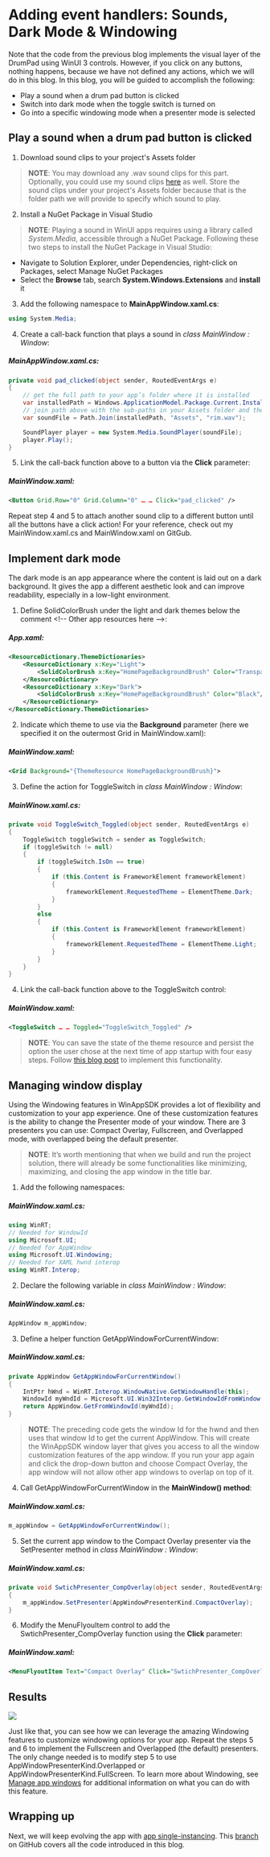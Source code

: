 # Adding event handlers: Sounds, Dark Mode & Windowing
Note that the code from the previous blog implements the visual layer of the DrumPad using WinUI 3 controls. However, if you click on any buttons, nothing happens, because we have not defined any actions, which we will do in this blog. In this blog, you will be guided to accomplish the following: 
* Play a sound when a drum pad button is clicked
* Switch into dark mode when the toggle switch is turned on
* Go into a specific windowing mode when a presenter mode is selected



## Play a sound when a drum pad button is clicked

1. Download sound clips to your project's Assets folder

> **NOTE**: You may download any .wav sound clips for this part. Optionally, you could use my sound clips [here](https://github.com/jingwei-a-zhang/WinAppSDK-DrumPad/tree/5c6e560edf74ceb0a40183e20b66741175a046d7/DrumPad/DrumPad/Assets) as well. Store the sound clips under your project's Assets folder because that is the folder path we will provide to specify which sound to play. 

2. Install a NuGet Package in Visual Studio

> **NOTE**: Playing a sound in WinUI apps requires using a library called *System.Media*, accessible through a NuGet Package. Following these two steps to install the NuGet Package in Visual Studio:

* Navigate to Solution Explorer, under Dependencies, right-click on Packages, select Manage NuGet Packages
* Select the **Browse** tab, search **System.Windows.Extensions** and **install** it


3.	Add the following namespace to **MainAppWindow.xaml.cs**:
```csharp
using System.Media;
```

4.	Create a call-back function that plays a sound in *class MainWindow : Window*:

##### MainAppWindow.xaml.cs:
```csharp
private void pad_clicked(object sender, RoutedEventArgs e)
{
    // get the full path to your app’s folder where it is installed
    var installedPath = Windows.ApplicationModel.Package.Current.InstalledLocation.Path;
    // join path above with the sub-paths in your Assets folder and the specific sound file
    var soundFile = Path.Join(installedPath, "Assets", "rim.wav");

    SoundPlayer player = new System.Media.SoundPlayer(soundFile);
    player.Play();
}
```


5.	Link the call-back function above to a button via the **Click** parameter:

##### MainWindow.xaml:
```xml
<Button Grid.Row="0" Grid.Column="0" … … Click="pad_clicked" />
```



Repeat step 4 and 5 to attach another sound clip to a different button until all the buttons have a click action! For your reference, check out my MainWindow.xaml.cs and MainWindow.xaml on GitGub.

## Implement dark mode
The dark mode is an app appearance where the content is laid out on a dark background. It gives the app a different aesthetic look and can improve readability, especially in a low-light environment.

1.	Define SolidColorBrush under the light and dark themes below the comment \<!-- Other app resources here -->: 

##### App.xaml:
```xml
<ResourceDictionary.ThemeDictionaries>
    <ResourceDictionary x:Key="Light">
        <SolidColorBrush x:Key="HomePageBackgroundBrush" Color="Transparent"/>
    </ResourceDictionary>
    <ResourceDictionary x:Key="Dark">
        <SolidColorBrush x:Key="HomePageBackgroundBrush" Color="Black"/>
    </ResourceDictionary>
</ResourceDictionary.ThemeDictionaries>
```


2.	Indicate which theme to use via the **Background** parameter (here we specified it on the outermost Grid in MainWindow.xaml): 

##### MainWindow.xaml:
```xml
<Grid Background="{ThemeResource HomePageBackgroundBrush}">
```

3.	Define the action for ToggleSwitch in *class MainWindow : Window*:

##### MainWinow.xaml.cs:
```csharp
private void ToggleSwitch_Toggled(object sender, RoutedEventArgs e)
{
    ToggleSwitch toggleSwitch = sender as ToggleSwitch;
    if (toggleSwitch != null)
    {
        if (toggleSwitch.IsOn == true)
        {
            if (this.Content is FrameworkElement frameworkElement)
            {
                frameworkElement.RequestedTheme = ElementTheme.Dark;
            }
        }
        else
        {
            if (this.Content is FrameworkElement frameworkElement)
            {
                frameworkElement.RequestedTheme = ElementTheme.Light;
            }
        }
    }
}
```

4.	Link the call-back function above to the ToggleSwitch control:

##### MainWindow.xaml:
```xml
<ToggleSwitch … … Toggled="ToggleSwitch_Toggled" />
```

> **NOTE**: You can save the state of the theme resource and persist the option the user chose at the next time of app startup with four easy steps. Follow [this blog post](https://github.com/jingwei-a-zhang/test-MDfiles/blob/main/DarkModeExtra.md) to implement this functionality. 

## Managing window display
Using the Windowing features in WinAppSDK provides a lot of flexibility and customization to your app experience. One of these customization features is the ability to change the Presenter mode of your window. There are 3 presenters you can use: Compact  Overlay, Fullscreen, and Overlapped mode, with overlapped being the default presenter.   

> **NOTE**: It’s worth mentioning that when we build and run the project solution, there will already be some functionalities like minimizing, maximizing, and closing the app window in the title bar.

1.	Add the following namespaces:

##### MainWindow.xaml.cs:
```csharp
using WinRT;
// Needed for WindowId
using Microsoft.UI;
// Needed for AppWindow
using Microsoft.UI.Windowing;
// Needed for XAML hwnd interop
using WinRT.Interop;
```

2.	Declare the following variable in *class MainWindow : Window*:

##### MainWindow.xaml.cs:
```csharp
AppWindow m_appWindow;
```

3.	Define a helper function GetAppWindowForCurrentWindow:

##### MainWindow.xaml.cs:
```csharp
private AppWindow GetAppWindowForCurrentWindow()
{
    IntPtr hWnd = WinRT.Interop.WindowNative.GetWindowHandle(this);
    WindowId myWndId = Microsoft.UI.Win32Interop.GetWindowIdFromWindow(hWnd);
    return AppWindow.GetFromWindowId(myWndId);
}
```

> **NOTE**: The preceding code gets the window Id for the hwnd and then uses that window Id to get the current AppWindow. This will create the WinAppSDK window layer that gives you access to all the window customization features of the app window. If you run your app again and click the drop-down button and choose Compact Overlay, the app window will not allow other app windows to overlap on top of it.

4.	Call GetAppWindowForCurrentWindow in the **MainWindow() method**:

##### MainWindow.xaml.cs:
```csharp
m_appWindow = GetAppWindowForCurrentWindow();
```

5.	Set the current app window to the Compact Overlay presenter via the SetPresenter method in *class MainWindow : Window*: 

##### MainWindow.xaml.cs:
```csharp
private void SwtichPresenter_CompOverlay(object sender, RoutedEventArgs e)
{
    m_appWindow.SetPresenter(AppWindowPresenterKind.CompactOverlay);
}
```

6.	Modify the MenuFlyouItem control to add the SwtichPresenter_CompOverlay function using the **Click** parameter:

##### MainWindow.xaml:
```xml
<MenuFlyoutItem Text="Compact Overlay" Click="SwtichPresenter_CompOverlay"/>
```

## Results
<p align="center">

![](Media1%20(1).gif)

</p>

Just like that, you can see how we can leverage the amazing Windowing features to customize windowing options for your app. Repeat the steps 5 and 6 to implement the Fullscreen and Overlapped (the default) presenters. The only change needed is to modify step 5 to use AppWindowPresenterKind.Overlapped or AppWindowPresenterKind.FullScreen. To learn more about Windowing, see [Manage app windows](https://docs.microsoft.com/en-us/windows/apps/windows-app-sdk/windowing/windowing-overview) for additional information on what you can do with this feature. 

## Wrapping up
Next, we will keep evolving the app with [app single-instancing](https://github.com/jingwei-a-zhang/test-MDfiles/blob/main/SingleInstancing.md). This [branch](https://github.com/jingwei-a-zhang/WinAppSDK-DrumPad/tree/App_Logic) on GitHub covers all the code introduced in this blog.
